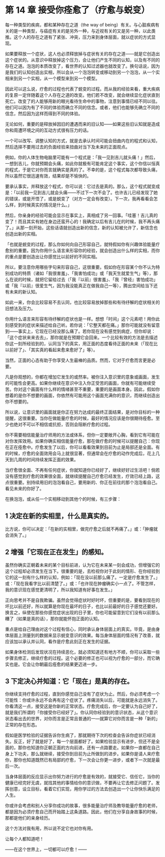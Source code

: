# 第 14 章 接受你痊愈了（疗愈与蜕变）

每一种类型的疾病，都和某种存在之道（the way of being）有关。与心脏疾病有关的是一种类型，与癌症有关的是另外一种，与近视有关的又是另一种，以此类推。这个人的存在之道有了紧张、冲突，压力来到身体层面，就以症状的方式显现。

如果要释放一个症状，这人也必须释放掉与症状有关的存在之道——就是它创造出这个症状的。从意识中释放掉这个压力，会让他们产生不同的认知，以及有不同的存在之道。泡泡的本质改变了，看世界的认知过滤器也就改变了。换句话说，因为是我们的认知创造出实相，所以会从一个泡泡转变或移动到另一个泡泡，从一个实相来到另一个实相，从一个模型来到另一个模型。

因此可以这么说，疗愈的过程也代表了蜕变的过程。而从我的经验来看，重大疾病的复原一定伴随着这个人存在之道的改变。他们若不改变，就会继续显化症状直到死亡。改变了的人能够用新的眼光看待生命中的事物，注意到事情已经不同以往。他们可以因为有了不同的体验而确立不同的信念。或者，他们也能够先确立不同的信念，然后因为这样而得到不同的体验。

无论如何，重要的是释放掉因旧的遭遇而来的旧认知——如果这些旧认知就是造成你和周遭环境之间的互动方式很有压力的话。

一个可以改写、调整认知的方式，就是去承认时间可能会扭曲内在的程式和认知，然后选择不要用过去的负面经验来扭曲对当下及未来的正面观点。

例如，你的人体生物电脑里可能有一个程式是：「我一见到吉儿就头痛！」然后，一想到吉儿，你就预期会头痛，如此你就极有可能肯定这个事实，这个你信以恒真的程式，于是它对你而言就确实是真的了。不幸的是，这个程式每次都导致头痛，所以虽然它很迅速有效，结果却是不愉快的。

要承认事实，并释放这个程式，你可以说：它过去是真的。那么，这个程式就变成是：「以前我一见到吉儿就会头痛——不过下一次不会了。也许吉儿已经发现了她的错误，或是开悟了，或是蜕变了（对方一定会有改变）。下一次，我再看看会怎么样，到时候真实的情况是什么。」

然后，你亲身的经验可能会显示在事实上，真相成了另一回事。「哇塞！吉儿真的变了！而且其实有她在身边还蛮开心的！我确定以后有吉儿在的时候，我不再头痛了。」从那一刻开始，这些话语就创造出新的信念，新的认知被允许了，新信念也创造出新的实相。

「也就是蜕变的过程，那么你如何向自己形容自己，就特假如你有兴趣体验能量疗愈别的重要。因为你用什么语言来形容你的经验，就会创造出什么样的实相，而你的重点是要创造出让你感觉比以前好的不同实相。

所以，要注意你用哪些字句来形容自己，这很重要。假如你在形容某个你不认为特别成功的特质（诸如「我很害羞」、「我害怕成功」或「我天生就爱生气」等），那么在说的时候，就把它留给过去（「我『以前』很害羞」、「我『曾经』害怕成功」或「我『以前』很爱生气，因为我没能真正在做我自己一等），腾出空间给当下还有未来的新认知。

如此一来，你会比较容易不去认同，也比较容易放掉那些和有待纾解的症状相关的旧想法及压力。

你用什么语言来形容有待纾解的症状也是一样。想想「时间」这个元素吧！用你此刻感受到的症状来描述给自己听。若你说：「它整天都在痛。」那你可能就没有留意到——事实上，它现在已经没那么痛了。若你现在没有感觉到病症，但你却说：「这个症状来来去去」，那你就是在预期它会回来。一个比较有效的方法是去描述你这一刻所经验到的，认同当下的真实，用正面的态度看待正面的未来（「现在比以前好了」、「其实真的看起来愈来愈好了」等）。

当然，正面的心态有助于你享受人生最棒的品质。然而，它对于疗愈而言更是必要。

凡是你观想的，你都在增加它发生的或然率。被你注入意识里的意象或画面，发生的可能性会更高。如果你继续在意识中注入你正受苦的画面，你就有可能继续受苦。你对这个画面有什么样的情绪甚至不重要，重要的是画面本身。因此，假如你想着的是你不想要的画面，你依然有可能用这个画面充满你的意识，而继续创造出你不想要的。

所以说，让意识里的画面就是你正在努力达成的最终正面结果，是对你目标的一种提醒，这很重要。当你在做能量疗愈的时候，最好的情况应该是你很期待痊愈。至少也绝对不可以不相信或抗拒，否则会阻断疗愈的过程。

你不需要相信能量治疗师用的方法或体系，但你一定要敞开心胸，看到它有可能在对你发挥效用。如果你确实相信能量疗愈，那在做疗愈的时候可以提醒自己：你现在正在痊愈中。疗愈发生了以后，你可以看看效果到目前为止是局部还是全面。有的时候，疗愈的全面效用会马上就很显著，但通常会在疗愈的动作完成后，花上几天到几周的时间持续发挥正面的效果。

当疗愈很全面、不再有任何症状，你就知道你已经好了，继续好好过生活吧！倘若没有感觉到疗愈的效果很全面，就继续提醒自己疗愈已经发生，疗效已经上路，这点很重要。别持续用旧的泡泡看自己，要用新的、你正在前往的那个泡泡看自己。看见未来的你好了。

在换泡泡，或从任一个实相移动到其他个的时候，有三步骤：

## 1 决定在新的实相里，什么是真实的。

比方说，你可以决定：「在新的实相里，做完疗愈之后就不再痛了。」或：「肿瘤就会消失了。」

## 2 增强「它现在正在发生」的感知。

虽然你确实正朝着未来的某个目标前进，认为它在未来某一刻会成功，但增强它的这个过程却必须发生在当下。很重要的是，去检视你对于此刻的情形、在你经验到它的这一刻有什么样的认知，例如：「现在没以前那么痛了。一定是疗愈发生了。」或：「现在我看字比以前清楚了。」或：「也许现在肿瘤确实小一点了。不管怎样，我的意识现在感觉更清明了，所以我知道有好事在发生。」

正向思考并不是自我欺骗。虽然会觉得症状时好时坏，但重要的是，要看到现在的坏比以前还好，所以就算是你现在最坏的日子，也比以前最好的日子感觉还要好。换言之，纵使在那些你感觉症状出现的日子里，你也可能留意到它们没有以前那么糟了（如果是真的话），那你就能怀抱正面的认知。

重点是给自己理由对这个过程有信心，同时承认身体层面上的真实。毕竟，是由身体层面上测量到的数据来显示蜕变意识的效果。每当身体层面的情况有了改善，就应该加以承认并认同，看作是疗愈此刻正在发生的证据。

如果身体检测后发现状况在持续恶化，就必须知道还有地方不顺，你可以采取一些步骤去修正，继续疗愈的过程。这个必要的修正也可以视为疗愈的一部分，而它确实也是。它会让你朝最后痊愈的结果更迈进一步。

## 3 下定决心并知道：它「现在」是真的存在。

你继续支持疗愈的过程，直到你感觉自己没有了症状为止。然后，你必须考虑一个可能性：你或许永远不会再有这个症状了。疼痛消失以后，可能就是永远消失了。你看清这一点，接受这是你新的正常状态。疗愈完成后，你一定要认为自己好了，就是我们所谓的「你接受你已经好了」。你认同你经验到的意识状态，从这个意识状态看出去的世界，对你而言是正常且普通的一—就算它对你而言是一种「新的」正常的存在形态。

假如是医学检验的证据告诉你生病了，那就期待下次的检查会告诉你症状已经消失。反正，好了就是好了，每一个层面都好了。如果检验显示有进步，但还不是全面的，那你也知道你正朝正面的方向前进，还有一点路要走。如果你一直都在自己身上下功夫，那么就继续，接受你到目前为止所做到的进步。如果你是请人来疗愈你，那你也知道既然已有局部的疗愈，下一次会让你更一进步，或者下一次就是最后一次。

当身体层面的反应显示出你努力进行的疗愈是有效的，就接受它、信任它，当你的健康已经完好无虞，就找其他的事情给你的意识做，不要再让它去修正问题了。发挥创意，设立目标，看着它们实现，用你学过的方法去创造出一个让你快乐满足的人生。

你或许会考虑和别人分享你成功的故事，很多能量治疗师及教导能量疗愈的老师，都是因为必须疗愈自己而开始踏上这条道路。因此，他们在分享自身故事的时候，那都是他们的亲身经历。

这个方法对我有用，所以说不定它也对你有用。

让每个人都知道吧！

——在这个世界上，一切都可以疗愈！——
